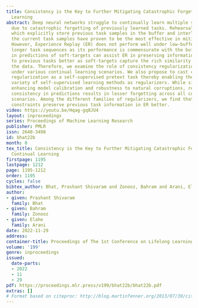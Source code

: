 ```yaml
---
title: Consistency is the Key to Further Mitigating Catastrophic Forgetting in Continual
  Learning
abstract: Deep neural networks struggle to continually learn multiple sequential tasks
  due to catastrophic forgetting of previously learned tasks. Rehearsal-based methods
  which explicitly store previous task samples in the buffer and interleave them with
  the current task samples have proven to be the most effective in mitigating forgetting.
  However, Experience Replay (ER) does not perform well under low-buffer regimes and
  longer task sequences as its performance is commensurate with the buffer size. Consistency
  in predictions of soft-targets can assist ER in preserving information pertaining
  to previous tasks better as soft-targets capture the rich similarity structure of
  the data. Therefore, we examine the role of consistency regularization in ER framework
  under various continual learning scenarios. We also propose to cast consistency
  regularization as a self-supervised pretext task thereby enabling the use of a wide
  variety of self-supervised learning methods as regularizers. While simultaneously
  enhancing model calibration and robustness to natural corruptions, regularizing
  consistency in predictions results in lesser forgetting across all continual learning
  scenarios. Among the different families of regularizers, we find that stricter consistency
  constraints preserve previous task information in ER better.
video: https://youtu.be/Hqag-gq8JU4
layout: inproceedings
series: Proceedings of Machine Learning Research
publisher: PMLR
issn: 2640-3498
id: bhat22b
month: 0
tex_title: Consistency is the Key to Further Mitigating Catastrophic Forgetting in
  Continual Learning
firstpage: 1195
lastpage: 1212
page: 1195-1212
order: 1195
cycles: false
bibtex_author: Bhat, Prashant Shivaram and Zonooz, Bahram and Arani, Elahe
author:
- given: Prashant Shivaram
  family: Bhat
- given: Bahram
  family: Zonooz
- given: Elahe
  family: Arani
date: 2022-11-29
address:
container-title: Proceedings of The 1st Conference on Lifelong Learning Agents
volume: '199'
genre: inproceedings
issued:
  date-parts:
  - 2022
  - 11
  - 29
pdf: https://proceedings.mlr.press/v199/bhat22b/bhat22b.pdf
extras: []
# Format based on citeproc: http://blog.martinfenner.org/2013/07/30/citeproc-yaml-for-bibliographies/
---
```

